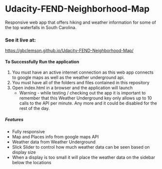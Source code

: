 # Udacity-FEND-Neighborhood-Map
Responsive web app that offers hiking and weather information for some of the top waterfalls in South Carolina.

### See it live at:
https://gbclemson.github.io/Udacity-FEND-Neighborhood-Map/

#### To Successfully Run the application
1. You must have an active internet connection as this web app connects to google maps as well as the weather underground api.
2. You must have all of the folders and files contained in this repository
3. Open index.html in a browser and the application will launch
    * Warning - while testing / checking out the app it is important to remember that this Weather Underground key only allows up to 10 calls to the API per minute. Any more and it could be disabled for the rest of the day.

##### Features
* Fully responsive
* Map and Places info from google maps API 
* Weather data from Weather Underground
* Slick Slider to control how much weather data can be seen based on display size
* When a display is too small it will place the weather data on the sidebar below the locations


